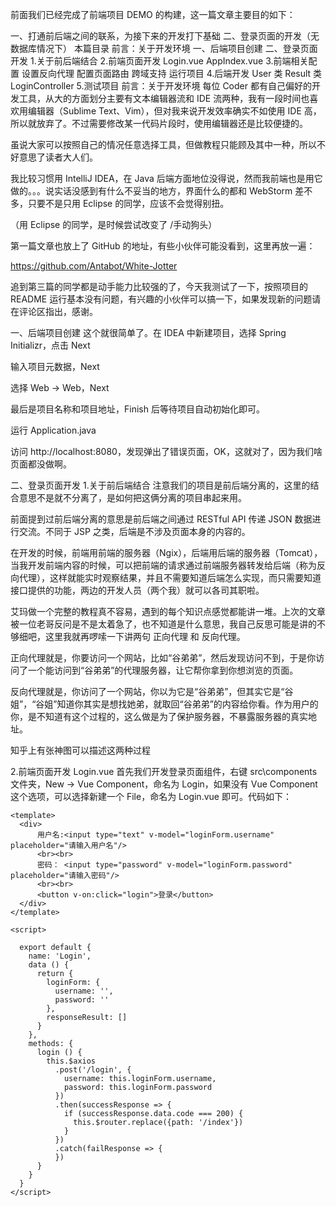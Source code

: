 前面我们已经完成了前端项目 DEMO 的构建，这一篇文章主要目的如下：

一、打通前后端之间的联系，为接下来的开发打下基础
二、登录页面的开发（无数据库情况下）
本篇目录
前言：关于开发环境
一、后端项目创建
二、登录页面开发
1.关于前后端结合
2.前端页面开发
Login.vue
AppIndex.vue
3.前端相关配置
设置反向代理
配置页面路由
跨域支持
运行项目
4.后端开发
User 类
Result 类
LoginController
5.测试项目
前言：关于开发环境
每位 Coder 都有自己偏好的开发工具，从大的方面划分主要有文本编辑器流和 IDE 流两种，我有一段时间也喜欢用编辑器（Sublime Text、Vim），但对我来说开发效率确实不如使用 IDE 高，所以就放弃了。不过需要修改某一代码片段时，使用编辑器还是比较便捷的。

虽说大家可以按照自己的情况任意选择工具，但做教程只能顾及其中一种，所以不好意思了读者大人们。

我比较习惯用 IntelliJ IDEA，在 Java 后端方面地位没得说，然而我前端也是用它做的。。。说实话没感到有什么不妥当的地方，界面什么的都和 WebStorm 差不多，只要不是只用 Eclipse 的同学，应该不会觉得别扭。

（用 Eclipse 的同学，是时候尝试改变了 /手动狗头）

第一篇文章也放上了 GitHub 的地址，有些小伙伴可能没看到，这里再放一遍：

https://github.com/Antabot/White-Jotter

追到第三篇的同学都是动手能力比较强的了，今天我测试了一下，按照项目的 README 运行基本没有问题，有兴趣的小伙伴可以搞一下，如果发现新的问题请在评论区指出，感谢。

一、后端项目创建
这个就很简单了。在 IDEA 中新建项目，选择 Spring Initializr，点击 Next

输入项目元数据，Next

选择 Web -> Web，Next

最后是项目名称和项目地址，Finish 后等待项目自动初始化即可。

运行 Application.java

访问 http://localhost:8080，发现弹出了错误页面，OK，这就对了，因为我们啥页面都没做啊。


二、登录页面开发
1.关于前后端结合
注意我们的项目是前后端分离的，这里的结合意思不是就不分离了，是如何把这俩分离的项目串起来用。

前面提到过前后端分离的意思是前后端之间通过 RESTful API 传递 JSON 数据进行交流。不同于 JSP 之类，后端是不涉及页面本身的内容的。

在开发的时候，前端用前端的服务器（Ngix），后端用后端的服务器（Tomcat），当我开发前端内容的时候，可以把前端的请求通过前端服务器转发给后端（称为反向代理），这样就能实时观察结果，并且不需要知道后端怎么实现，而只需要知道接口提供的功能，两边的开发人员（两个我）就可以各司其职啦。

艾玛做一个完整的教程真不容易，遇到的每个知识点感觉都能讲一堆。上次的文章被一位老哥反问是不是太着急了，也不知道是什么意思，我自己反思可能是讲的不够细吧，这里我就再啰嗦一下讲两句 正向代理 和 反向代理。

正向代理就是，你要访问一个网站，比如“谷弟弟”，然后发现访问不到，于是你访问了一个能访问到“谷弟弟”的代理服务器，让它帮你拿到你想浏览的页面。

反向代理就是，你访问了一个网站，你以为它是“谷弟弟”，但其实它是“谷姐”，“谷姐”知道你其实是想找她弟，就取回“谷弟弟”的内容给你看。作为用户的你，是不知道有这个过程的，这么做是为了保护服务器，不暴露服务器的真实地址。

知乎上有张神图可以描述这两种过程

2.前端页面开发
Login.vue
首先我们开发登录页面组件，右键 src\components 文件夹，New -> Vue Component，命名为 Login，如果没有 Vue Component 这个选项，可以选择新建一个 File，命名为 Login.vue 即可。代码如下：

~~~vue
<template>
  <div>
      用户名:<input type="text" v-model="loginForm.username" placeholder="请输入用户名"/>
      <br><br>
      密码： <input type="password" v-model="loginForm.password" placeholder="请输入密码"/>
      <br><br>
      <button v-on:click="login">登录</button>
  </div>
</template>

<script>

  export default {
    name: 'Login',
    data () {
      return {
        loginForm: {
          username: '',
          password: ''
        },
        responseResult: []
      }
    },
    methods: {
      login () {
        this.$axios
          .post('/login', {
            username: this.loginForm.username,
            password: this.loginForm.password
          })
          .then(successResponse => {
            if (successResponse.data.code === 200) {
              this.$router.replace({path: '/index'})
            }
          })
          .catch(failResponse => {
          })
      }
    }
  }
</script>
~~~

<template> 标签中随便写了一个登录的界面， methods 中定义了登录按钮的点击方法，即向后端 /login 接口发送数据，获得成功的响应后，页面跳转到 /index。因为之前我们设置了默认的 URL，所以请求实际上发到了 http://localhost:8443/api/login。

AppIndex.vue
右键 src\components 文件夹，新建一个 directory，命名为 home，再在 home 下新建一个 Appindex.vue ，即首页组件，这里暂时不做过多开发，先随便写个 Hello World。

~~~vue
<template>
    <div>
      Hello World!
    </div>
</template>

<script>
  export default {
    name: 'AppIndex'
  }
</script>

<style scoped>

</style>
~~~


3.前端相关配置
设置反向代理
修改 src\main.js 代码如下：

~~~js
import Vue from 'vue'
import App from './App'
import router from './router'
// 设置反向代理，前端请求默认发送到 http://localhost:8443/api
var axios = require('axios')
axios.defaults.baseURL = 'http://localhost:8443/api'
// 全局注册，之后可在其他组件中通过 this.$axios 发送数据
Vue.prototype.$axios = axios
Vue.config.productionTip = false

/* eslint-disable no-new */
new Vue({
  el: '#app',
  router,
  components: { App },
  template: '<App/>'
})
~~~

因为使用了新的模块 axios，所以需要进入到项目文件夹中，执行 npm install --save axios，以安装这个模块。

配置页面路由
修改 src\router\index.js 代码如下

~~~js
import Vue from 'vue'
import Router from 'vue-router'
// 导入刚才编写的组件
import AppIndex from '@/components/home/AppIndex'
import Login from '@/components/Login'

Vue.use(Router)

export default new Router({
  routes: [
  // 下面都是固定的写法
    {
      path: '/login',
      name: 'Login',
      component: Login
    },
    {
      path: '/index',
      name: 'AppIndex',
      component: AppIndex
    }
  ]
})
~~~

跨域支持
为了让后端能够访问到前端的资源，需要配置跨域支持。

在 config\index.js 中，找到 proxyTable 位置，修改为以下内容

~~~js
proxyTable: {
  '/api': {
    target: 'http://localhost:8443',
      changeOrigin: true,
        pathRewrite: {
          '^/api': ''
        }
  }
}
~~~

注意如果不是在最后的位置，大括号外需要添加一个逗号。

运行项目
执行 npm run dev，或双击 dev（start 也一样）脚本，查看登录页面效果。

注意地址是 localhost:8080/#/login ，中间有这个 # 是因为 Vue 的路由使用了 Hash 模式，是单页面应用的经典用法，但连尤雨溪本人都觉得不太好看，所以可以在路由配置中选择使用 History 模式，但会引发一些问题，需要在后端作出处理，所以这里先不更改，之后我单独写一篇关于这个的文章。

教程的内容简化了一下，我做的是这个样子的。。。

呃，总之这个页面的功能都是一样的。

4.后端开发
User 类
在 Login.vue 中，前端发送数据的代码段为


~~~vue
.post('/login', {
	username: this.loginForm.username,
	password: this.loginForm.password
})
~~~
后端如何接收这个 JS 对象呢？我们很自然地想到在需要创建一个形式上一致的 Java 类。

打开我们的后端项目 wj，首先在 src\main\java\com\evan\wj 文件夹（就是你自己的 web 项目的包）下，新建一个 pojo 包（package），然后新建 User类，代码如下

~~~java
package com.evan.wj.pojo;

public class User {
  int id;
  String username;
  String password;

  public int getId() {
    return id;
  }

  public void setId(int id) {
    this.id = id;
  }

  public String getUsername() {
    return username;
  }

  public void setUsername(String username) {
    this.username = username;
  }

  public String getPassword() {
    return password;
  }

  public void setPassword(String password) {
    this.password = password;
  }
}
~~~


Result 类
Result 类是为了构造 response，主要是响应码。新建 result 包，创建 Result 类，代码如下

~~~java
package com.evan.wj.result;

public class Result {
  //响应码
  private int code;

  public Result(int code) {
    this.code = code;
  }

  public int getCode() {
    return code;
  }

  public void setCode(int code) {
    this.code = code;
  }

}
~~~


实际上由于响应码是固定的，code 属性应该是一个枚举值，这里作了一些简化。

LoginController
Controller 是对响应进行处理的部分。这里我们设定账号是 admin，密码是 123456，分别与接收到的 User 类的 username 和 password 进行比较，根据结果返回不同的 Result，即不同的响应码。前端如果接收到成功的响应码（200），则跳转到 /index 页面。

在 wj 下新建 controller 包，新建 LoginController 类，代码如下

~~~java
package com.evan.wj.controller;

import com.evan.wj.result.Result;
import org.springframework.stereotype.Controller;
import org.springframework.web.bind.annotation.*;
import org.springframework.web.util.HtmlUtils;

import com.evan.wj.pojo.User;

import java.util.Objects;

@Controller
public class LoginController {

  @CrossOrigin
  @PostMapping(value = "api/login")
  @ResponseBody
  public Result login(@RequestBody User requestUser) {
    // 对 html 标签进行转义，防止 XSS 攻击
    String username = requestUser.getUsername();
    username = HtmlUtils.htmlEscape(username);

    if (!Objects.equals("admin", username) || !Objects.equals("123456", requestUser.getPassword())) {
      String message = "账号密码错误";
      System.out.println("test");
      return new Result(400);
    } else {
      return new Result(200);
    }
  }
}

~~~

最后，在 src\main\resources 文件夹下找到 application.properties 文件配置端口，即加上 server.port=8443（初始应该是空白的，后期还要配置数据库等）

5.测试项目
同时运行前端和后端项目，访问 localhost:8080/#/login，输入用户名 admin，密码 123456

点击确定，成功进入 localhost:8080/#/index

通过这篇文章，希望大家可以直观地感受到前后端分离项目中前后端的过程，之后的功能开发基本思路就是在后端开发 Controller，在前端开发不同的组件，这个顺序可以随意。实际的项目应该是前后端人员根据功能需求约定好接口，然后齐头并进，以提高开发效率。

接下来一段时间需要写的内容大概有以下这些：

数据库的引入
后端拦截器的配置
部署项目时会遇到的一些坑
使用 Element 辅助前端开发
公共组件的开发
